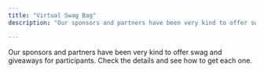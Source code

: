 ```yaml
---
title: "Virtual Swag Bag"
description: "Our sponsors and partners have been very kind to offer swag and giveaways for participants. Check the details and see how to get each one."

---
```


Our sponsors and partners have been very kind to offer swag and giveaways for participants. Check the details and see how to get each one.